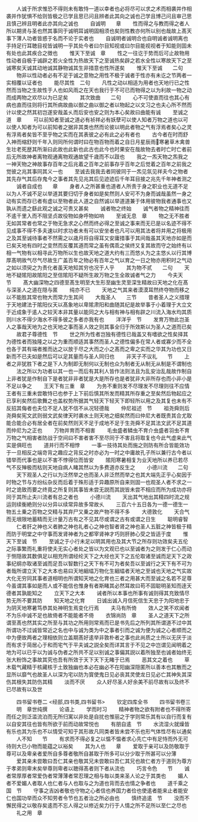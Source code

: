 <!-- { "loadSidebar": true } -->
　　人诚于所求惟恐不得则未有敢恃一道以幸者也必将尽可以求之术而相袭并作相袭并作犹惧不给则皆极之已学且思已问且辨者此其向之诚也己学且博己问且审己思且慎己辨且明者此亦其向之诚也
　　自诚明　　章
　　性而得之与教而得之者人所以期贤与圣也然其事同于诚明耳诚明固相须也矣则性教亦何所以别也哉故上髙天事下薄人功者皆惑于名而不论于实者也
　　自诚明者诚明合也自明诚者诚明离也手持足行耳聴目视皆诚明一乎其处今者曰尔目知视或曰尔目能视视者于知能则固未有处也此其疾合之徴也
　　惟天下至诚　章
　　性之一往讫于势而后可止故物用性动者自极于诚辟之若火全性为热故天下之至诚热矣辟之若水全性以寒故天下之至诚寒矣天诚其动地诚其静物诚其生非措意也性所遂矣
　　惟天下至诚　　二句
　　物非以性动者必有不足于诚之意物之用性不极于诚者于性亦有未讫之节两者一实相覆以证者也
　　能尽其性　二句
　　凡性之动以相适为用者也天地行已之性然而当物之生故性于人也如风雨之在天也我行于不可已而物得之以为利故一物之动而成两物之欢尽以为已足矣
　　其次致曲　　二句
　　心不可使直而往也其心有病也直而往则将行其所病故曲以御之曲以御之者以物起之以文习之也夫心所不然而计以使之然其初岂遂安哉盖乆而后安也安之则为本心矣故曰曲能有诚
　　至诚之道　章
　　可以前知者至诚之道必有祯祥必有妖孽可以使人知者万物之道也以可以使人知者为可以前知者之据非其类也然而论彼以明此者物之气有浮焉者矣心之灵有浮焉者矣皆不至乎物之实而在其表彼之必有此之必有者也
　　古今者在时而舒入神而缩舒则千年入则同所何谓时曰在物百物而着之自日月星辰雨寒暑草木禽兽生壮老死歴其所渐曰此故也此新也此古也此今也时果安在哉故物去者时亡时亡者前后无所故神者离物观通离物观通故望千歳而不以跂也
　　我之一炁天物之炁我之一神天物之神故事存百年之后兆着之百年之前事存乎百年之后觉着之百年之前我之觉彼之兆其事同其义一也
　　至诚去我我去者同彼同于一炁见氛见祥夫今之物者其先存气其后存鬼今之事者其先见兆其后见迹迹后千年耳目接之兆先千年神者测之
　　诚者自成也　　章
　　身者人之所甚重也道者人所责于身之职业也无道不足以为人不诚不足以举道其要归切于身者如是矣然则人安可不为身而诚哉虽然一身之动有实而存已者有虚以至物者此人道之自然诚以举道道兼于体用彼物我者通事也又孰从而遗之繇此观之诚之可贵又甚矣
　　诚者物之终始
　　诚气者物之精神往而不逺干里入而不阻坚贞故役物如身呼物如响
　　至诚无息　章
　　物之无不胜者无如其常者也常之于物无急求之心然而终必得之至诚之事来而无已是以名迹不得不见成事不得不多夫速以时求功者未有可以安坐者也凡可以用其法者将并用之将极用之及其至诚待事者不然需之以歳月将自得耳又安庸措事于其间哉虽其天地亦如是而已矣天地有四时之变然而反覆其道而常之虽有偶乖之侯终又复其故而守之始终有以相一气物有以相寻此万物所以生也故天地之道大约有三而悠乆为之主悠乆以行其博厚髙明故气尽气尽故生广盖百年之物必有百年之气以育之一日之物亦用积时之气动之如以须臾之为责化者虽天地知其穷也况于人乎
　　其为物不贰　　二句
　　天地不疑隂阳故隂阳之至信隂阳不疑所生故万物之生全故诚者气之力
　　今夫天　节
　　髙大幽深物之四德至髙生明至大生形至幽生灵至深生精故曰天地之化在髙与深圣人之道在隠与匿
　　纯亦不已
　　天地之气其来者漠漠耳然终夺物而移之以不能胜其常也物大而常力生其间
　　大哉圣人　　三节
　　昔者圣人之义措理于天地建法于隂阳仪天以髙象地以卑隂肃阳和曲随其纪是故举事于小着理于大立文于近成象于逺人之较天本非其量以能同之大与相有神与相有辟之川流入海水均其质则川水不得少海水不得多彼之多者亦我有也
　　洋洋乎　节
　　发育万物此岂圣人之事哉天地为之也天地之事而圣人效之则其事全归于所效斯以为圣人之道而已矣
　　故君子尊德性　节
　　世之所为性者岂独有德性已哉盖又有嗜欲之性矣择其为德性者而独隆之以之为重而顺适其事然而圣人之德性偏多在常人者或寡少而不全也各于其有端者推而达之以放于尽之大而之小之髙而之卑之实而之华其为功也又日新而不已夫如是然后可以足其量而与圣人同归也
　　非天子不议礼　　节
　　上者之非犹胜下者之是下人为制即无制何以无制也众为制者无从制无从制是不谓制也
　　法之所以为功者以其一也一而后有其利人皆作法则法且为乱安治乱哉故作制自上非者犹是作制自下是者犹非非者犹是大是所存也是者犹非大非所存也而小非小是不足以争之
　　王天下有三重　章
　　为务不重则发不尽理发不尽理则往不应情王者有三重未尝敢恃已也参于上下前后慎其所发而精其所存重之至矣然后物起应之已享利矣然后歌舞之也盖权势所据其气轻天下轻天下即轻所以用之及其复也未有不反招其侮者也夫位不足人犹不信不从况轻德哉
　　仲尼祖述　节
　　祖尧舜则后尧舜矣宪文武则弱文武矣律天时袭水土则天地之细矣然而曰仲尼大者既贵其合尤取能合能合必有居全者在前矣然则天不足于成地不足于生尧舜不足其法文武不足其道而仲尼为之正也
　　万物并育而不相害
　　毛虫盛者鳞虫不育介虫盛者羽虫不育万物之气相害者防战于空间曰不害者害不至尽同于不害且将取复也今此气虚来此气实是俱旺也
　　道并行而不相悖
　　一事一技待其处而施之则防有所合皆能效功于一旦相反之端竒背之趣应之背反之时亦必为一时之中庸故孔子所以兼行古今者以错举而代事也是以不害不悖得位而皆安
　　隂阳寒暑相复为业天地所以养已若尽气不反殚极而枯则天地自病人睹其然以为多费道亦反生之
　　小德川流　　二句
　　天下观圣人之行以为泛然举之也而圣人非泛然而举之也其大端先正乎心矣因于时物之节与方纷纭杂反而后着于殊形适于异趣原所自来则固一也观圣人者不求之一时之诡致而要之终竟之所复则其事皆未尝无説而其説皆未尝不相应而所为成功亦将同于其所止夫川流者有总之者也
　　小德川流
　　天出其气地出其精四时流之规运则续衡絶则分以分异以续常异故多常故乆
　　三百六十五日各为一德一德生一物五土乗之百物之交精与其弃尸又乗之故产物不得不多
　　大德敦化
　　天合气而无垠限地蓄精而无计量万古有之不见其尽或谓之古有或谓之日生
　　聪明睿智
　　仁者肝之神也义者肺之神也礼者心之神也智者肾之神也圣人五脏之神皆极于精而防于明堂之中守事而发肾神者为之都宰肾神才巧则肝肺心受之皆适于度
　　惟天下至诚　节
　　至诚之于小行未足以明其用也及其大节之所存则功效矣夫五伦之际事繁而礼重将使夫无实心者处之皆以为文观已也以至诚者为之则发于仁心而动于恻隠故其数俱足以相充所谓经纶天下之大经也天下之五伦取诸至诚而足天下之政事纪纲亦取诸至诚而足吾以智数行之天下有不可为者矣吾以至诚行之天下有不可为者哉所谓立天下之大本也易曰天地絪緼万物化生絪緼者天地之至诚也天地之气实故大化无穷同其事者道相明也所谓知天地之化育也三者之用甚大而至诚之名若不足尊今虽谓其事如是而人或不能信也惟身有者斯睹其必然耳故曰苟不固聪明圣知而逹天德者其孰能知之
　　立天下之大本
　　诫者所以本事也所事有诚则得其充致情尽势无所不要其防
　　知天地之化育
　　日诚出诚入月信死信生天忠于为阳地忠于为阴天地寒暑笃恭其处神明生焉变化行焉
　　夫马有所倚
　　效人之笑不欢闻者不为乐中诚不足也故倚者不能能者不倚
　　衣锦尚防　章
　　圣人之道天下之所谓至髙也然其实之所至与其功之所用则常焉而已是书先后之所列其所谓道不过中其所谓功不过诚皆常近之名也中与诚为类为中之事者引而之诚为便为诚之心者顺而之中为便故两者之理相依则立盖期髙好逺举非敦朴者之事也此尚质之士所以无厌于淡而有求于简居心于和而宅气于平夫诚之説全矣而详其言于不见之中岂谓见闻明着之地为可以已乎以为诚与伪者之所共不足以别诚之事偏其説以着所独至也诚者始终无张大粉饰之事故其究也吾有所效于天下天下无睹于已焉
　　恶其文之着也
　　草木载气藏精于核藏核于土致独幽也本必在幽必不在阳幽深隠匿所以善本也其散而之显所以靡气也故圣人以深为宅以防为寳使鬼日见必丧其灵使龙日见必亡其神失其深伤其根失其防伤其精
　　淡而不厌
　　众人好尽圣人好余美不前尽故有以及终不已尽故有以及世

　　四书留书卷二
<经部,四书类,四书留书>
　　钦定四库全书
　　四书留书卷三
　　明　章世纯撰
　　论语上
　　学而时习
　　精神者物之欲有附者也不得所寄而任之则泛滥流泊而无所归寓以非处是自扰也惟丽之于学则常乐其有以自行而复有以自安其往也皆有所欲于前而动故常悦也
　　有朋自逺　节
　　水流湿火就燥皆有乐也其为乐也不以情受可知于其形故凡同类者皆未尝不乐也形气体性尽有以通矣
　　人不知　　节
　　有求而不得必复之以愠不愠者求心先亡中有足恃而外无可待则大已小物而能蕴之以裕矣
　　其为人也　　章
　　爱取于亲可以及防敬取于尊可以及卑亲者爱所自多尊者敬所自甚取于所多可以分少取于所甚可以分薄
　　爱其亲未尝敢曰吾仁其亲也敬其兄未尝敢曰吾仁其兄也故仁者方于道则为尊方于孝弟则卑末矣举尊则卑者以聴得髙者则下者从流也
　　巧言令色　　节
　　诚者常厚厚者常爱伪者常薄薄者常忍理之相与毎以类来圣人论之于其类也
　　媚人者不爱媚人者取人也仁者与人也取与之为道也背而去也情之争者也
　　道千乘之国　节
　　守事之吉凶者敬也守物之心者信也养国力者俭也使逺者能来止者能安仁也国功举而众不知劳者令节也五者治之所必由也
　　慎终追逺　节
　　没而不懈民得之以敬存矣逺而不忘人得之以修近矣力行于人情之所不足所以至仁之尽也
　　礼之用　章
